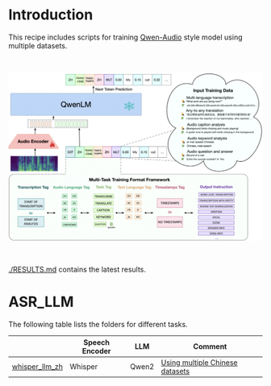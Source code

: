 
# Introduction

This recipe includes scripts for training [Qwen-Audio](https://github.com/QwenLM/Qwen-Audio/tree/main) style model using multiple datasets.

<br>
<p align="center">
    <img src="assets/framework.png" width="800"/>
<p>
<br>

[./RESULTS.md](./RESULTS.md) contains the latest results.

# ASR_LLM

The following table lists the folders for different tasks.

|                                       | Speech Encoder             | LLM            | Comment                                           |
|---------------------------------------|---------------------|--------------------|---------------------------------------------------|
| [whisper_llm_zh](./whisper_llm_zh)                          | Whisper           | Qwen2               |  [Using multiple Chinese datasets](https://github.com/k2-fsa/icefall/tree/master/egs/multi_zh-hans/ASR)                                                 |
